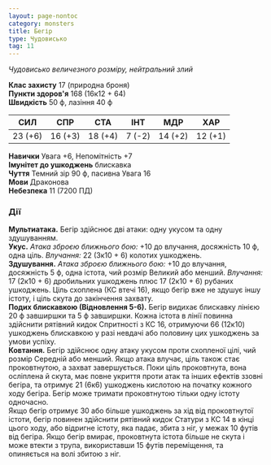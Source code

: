 ```yaml
---
layout: page-nontoc
category: monsters
title: Бегір
type: Чудовисько
tag: 11
---
```


_Чудовисько величезного розміру, нейтральний злий_

**Клас захисту** 17 (природна броня)    
**Пункти здоров'я** 168 (16к12 + 64)    
**Швидкість** 50 ф, лазіння 40 ф

| СИЛ     | СПР     | СТА     | ІНТ    | МДР     | ХАР     |
| ------- | ------- | ------- | ------ | ------- | ------- |
| 23 (+6) | 16 (+3) | 18 (+4) | 7 (-2) | 14 (+2) | 12 (+1) |

**Навички** Увага +6, Непомітність +7    
**Імунітет до ушкоджень** блискавка    
**Чуття** Темний зір 90 ф, пасивна Увага 16    
**Мови** Драконова    
**Небезпека** 11 (7200 ПД)


### Дії
**Мультиатака.** Бегір здійснює дві атаки: одну укусом та одну здушуванням.    
**Укус.** _Атака зброєю ближнього бою:_ +10 до влучання, досяжність 10 ф, одна ціль. _Влучання:_ 22 (3к10 + 6) колотих ушкоджень.    
**Здушування.** _Атака зброєю ближнього бою:_ +10 до влучання, досяжність 5 ф, одна істота, чий розмір Великий або менший. _Влучання:_ 17 (2к10 + 6) дробильних ушкоджень плюс 17 (2к10 + 6) рубаних ушкоджень. Ціль схоплена (КС втечі 16), якщо бегір вже не здушує іншу істоту, і ціль скута до закінчення захвату.    
**Подих блискавкою (Відновлення 5-6).** Бегір видихає блискавку лінією 20 ф завширшки та 5 ф завширшки. Кожна істота в лінії повинна здійснити рятівний кидок Спритності з КС 16, отримуючи 66 (12к10) ушкоджень блискавкою у разі невдачі або половину цих ушкоджень за умови успіху.    
**Ковтання.** Бегір здійснює одну атаку укусом проти схопленої цілі, чий розмір Середній або менший. Якщо атака влучає, ціль також стає проковтнутою, а захват завершується. Поки ціль проковтнута, вона осліплена й скута, має повне укриття проти атак та інших ефектів ззовні бегіра, та отримує 21 (6к6) ушкоджень кислотою на початку кожного ходу бегіра. Бегір може тримати проковтнутою тільки одну істоту одночасно.    
Якщо бегір отримує 30 або більше ушкоджень за хід від проковтнутої істоти, бегір повинен здійснити рятівний кидок Статури з КС 14 в кінці цього ходу, або відригне істоту, яка падає, збита з ніг, у межах 10 футів від бегіра. Якщо бегір вмирає, проковтнута істота більше не скута і може втекти з трупа, використавши 15 футів переміщення, та опиняється на волі збитою з ніг.
